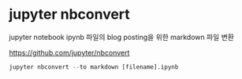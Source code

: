 
# jupyter nbconvert

jupyter notebook ipynb 파일의 blog posting을 위한 markdown 파일 변환

https://github.com/jupyter/nbconvert


```python
jupyter nbconvert --to markdown [filename].ipynb
```
